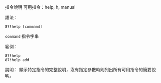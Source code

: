 指令說明
可用指令：help, h, manual

語法：
```
87!help [command]
```
`command` 指令字串

範例：
```
87!help
87!help add
```
說明：
顯示特定指令的完整說明，沒有指定參數時則列出所有可用指令的簡要說明。

